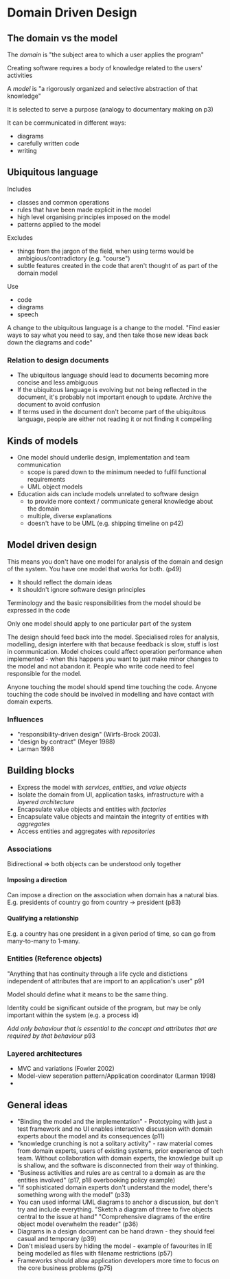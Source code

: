 # Domain Driven Design

## The domain vs the model
The *domain* is "the subject area to which a user applies the program"

Creating software requires a body of knowledge related to the users' activities

A *model* is "a rigorously organized and selective abstraction of that knowledge"

It is selected to serve a purpose (analogy to documentary making on p3)

It can be communicated in different ways:

- diagrams
- carefully written code
- writing

## Ubiquitous language

Includes

- classes and common operations
- rules that have been made explicit in the model
- high level organising principles imposed on the model
- patterns applied to the model

Excludes

- things from the jargon of the field, when using terms would be ambigious/contradictory (e.g. "course")
- subtle features created in the code that aren't thought of as part of the domain model

Use

- code
- diagrams
- speech

A change to the ubiquitous language is a change to the model. "Find easier ways to say what you need to say, and then take those new ideas back down the diagrams and code"

### Relation to design documents
- The ubiquitous language should lead to documents becoming more concise and less ambiguous
- If the ubiquitous language is evolving but not being reflected in the document, it's probably not important enough to update. Archive the document to avoid confusion
- If terms used in the document don't become part of the ubiquitous language, people are either not reading it or not finding it compelling

## Kinds of models
- One model should underlie design, implementation and team communication
  - scope is pared down to the minimum needed to fulfil functional requirements
  - UML object models
- Education aids can include models unrelated to software design
  - to provide more context / communicate general knowledge about the domain
  - multiple, diverse explanations
  - doesn't have to be UML (e.g. shipping timeline on p42)

## Model driven design
This means you don't have one model for analysis of the domain and design of the system. You have one model that works for both. (p49)

- It should reflect the domain ideas
- It shouldn't ignore software design principles

Terminology and the basic responsibilities from the model should be expressed in the code

Only one model should apply to one particular part of the system

The design should feed back into the model. Specialised roles for analysis, modelling, design interfere with that because feedback is slow, stuff is lost in communication. Model choices could affect operation performance when implemented - when this happens you want to just make minor changes to the model and not abandon it. People who write code need to feel responsible for the model.

Anyone touching the model should spend time touching the code. Anyone touching the code should be involved in modelling and have contact with domain experts.

### Influences

- "responsibility-driven design" (Wirfs-Brock 2003).
- "design by contract" (Meyer 1988)
- Larman 1998

## Building blocks
- Express the model with *services*, *entities*, and *value objects*
- Isolate the domain from UI, application tasks, infrastructure with a *layered architecture*
- Encapsulate value objects and entities with *factories*
- Encapsulate value objects and maintain the integrity of entities with *aggregates*
- Access entities and aggregates with *repositories*

### Associations
Bidirectional => both objects can be understood only together

#### Imposing a direction
Can impose a direction on the association when domain has a natural bias. E.g. presidents of country go from country -> president (p83)

#### Qualifying a relationship
E.g. a country has one president in a given period of time, so can go from many-to-many to 1-many.

### Entities (Reference objects)
"Anything that has continuity through a life cycle and distictions independent of attributes that are import to an application's user" p91

Model should define what it means to be the same thing.

Identity could be significant outside of the program, but may be only important within the system (e.g. a process id)

*Add only behaviour that is essential to the concept and attributes that are required by that behaviour* p93





### Layered architectures
- MVC and variations (Fowler 2002)
- Model-view seperation pattern/Application coordinator (Larman 1998)
- 

## General ideas

- "Binding the model and the implementation" - Prototyping with just a test framework and no UI enables interactive discussion with domain experts about the model and its consequences (p11)
- "knowledge crunching is not a solitary activity" - raw material comes from domain experts, users of existing systems, prior experience of tech team. Without collaboration with domain experts, the knowledge built up is shallow, and the software is disconnected from their way of thinking.
- "Business activities and rules are as central to a domain as are the entities involved" (p17, p18 overbooking policy example)
- "If sophisticated domain experts don't understand the model, there's something wrong with the model" (p33)
- You can used informal UML diagrams to anchor a discussion, but don't try and include everything. "Sketch a diagram of three to five objects central to the issue at hand" "Comprehensive diagrams of the entire object model overwhelm the reader" (p36)
- Diagrams in a design document can be hand drawn - they should feel casual and temporary (p39)
- Don't mislead users by hiding the model - example of favourites in IE being modelled as files with filename restrictions (p57)
- Frameworks should allow application developers more time to focus on the core business problems (p75)
